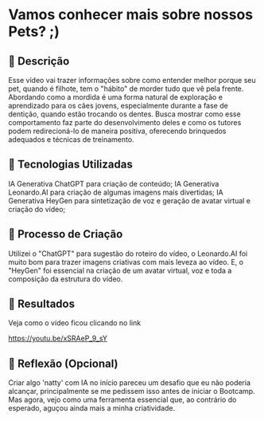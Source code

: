 # Vamos conhecer mais sobre nossos Pets? ;)

## 📒 Descrição
Esse vídeo vai trazer informações sobre como entender melhor porque seu pet, quando é filhote, tem o "hábito" de morder tudo que vê pela frente. Abordando como a mordida é uma forma natural de exploração e aprendizado para os cães jovens, especialmente durante a fase de dentição, quando estão trocando os dentes. Busca mostrar como esse comportamento faz parte do desenvolvimento deles e como os tutores podem redirecioná-lo de maneira positiva, oferecendo brinquedos adequados e técnicas de treinamento. 

## 🤖 Tecnologias Utilizadas
IA Generativa ChatGPT para criação de conteúdo;
IA Generativa Leonardo.AI para criação de algumas imagens mais divertidas;
IA Generativa HeyGen para sintetização de voz e geração de avatar virtual e criação do vídeo;

## 🧐 Processo de Criação
Utilizei o "ChatGPT" para sugestão do roteiro do vídeo, o Leonardo.AI foi muito bom para trazer imagens criativas com mais leveza ao vídeo. E, o "HeyGen" foi essencial na criação de um avatar virtual, voz e toda a composição da estrutura do vídeo. 

## 🚀 Resultados
Veja como o vídeo ficou clicando no link

https://youtu.be/xSRAeP_9_sY

## 💭 Reflexão (Opcional)
Criar algo 'natty' com IA no início pareceu um desafio que eu não poderia alcançar, principalmente se me pedissem isso antes de iniciar o Bootcamp. Mas agora, vejo como uma ferramenta essencial que, ao contrário do esperado, aguçou ainda mais a minha criatividade.
